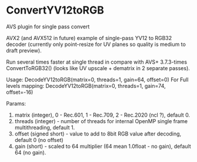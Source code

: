 # ConvertYV12toRGB
AVS plugin for single pass convert

AVX2 (and AVX512 in future) example of single-pass YV12 to RGB32 decoder (currently only point-resize for UV planes so quality is medium to draft preview).

Run several times faster at single thread in compare with AVS+ 3.7.3-times ConvertToRGB32() (looks like UV upscale + dematrix in 2 separate passes).

Usage:
DecodeYV12toRGB(matrix=0, threads=1, gain=64, offset=0)
For Full levels mapping:
DecodeYV12toRGB(matrix=0, threads=1, gain=74, offset=-16)

Params:
1. matrix (integer), 0 - Rec.601, 1 - Rec.709, 2 - Rec.2020 (ncl ?), default 0.
2. threads (integer) - number of threads for internal OpenMP single frame multithreading, default 1.
3. offset (signed short) - value to add to 8bit RGB value after decoding, default 0 (no offset)
4. gain (short) - scaled to 64 multiplier (64 mean 1.0float - no gain), default 64 (no gain).

